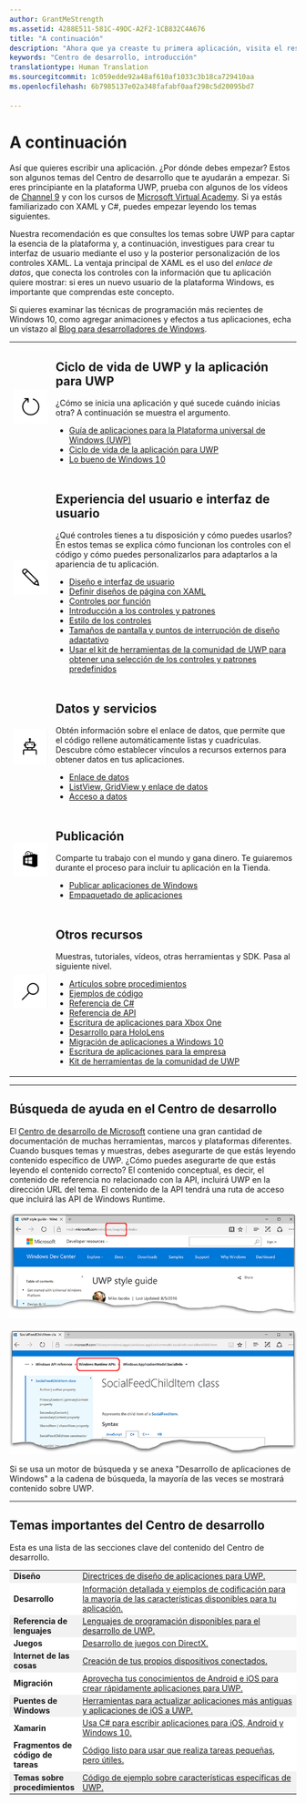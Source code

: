 ```yaml
---
author: GrantMeStrength
ms.assetid: 4288E511-581C-49DC-A2F2-1CB832C4A676
title: "A continuación"
description: "Ahora que ya creaste tu primera aplicación, visita el resto del Centro de desarrollo. Esta es una introducción a las diferentes secciones que contiene."
keywords: "Centro de desarrollo, introducción"
translationtype: Human Translation
ms.sourcegitcommit: 1c059edde92a48af610af1033c3b18ca729410aa
ms.openlocfilehash: 6b7985137e02a348fafabf0aaf298c5d20095bd7

---
```


<link rel="stylesheet" href="https://az835927.vo.msecnd.net/sites/uwp/Resources/css/custom.css">

# A continuación

Así que quieres escribir una aplicación. ¿Por dónde debes empezar? Estos son algunos temas del Centro de desarrollo que te ayudarán a empezar. Si eres principiante en la plataforma UWP, prueba con algunos de los vídeos de <a href="https://channel9.msdn.com/">Channel 9</a> y con los cursos de <a href="https://www.microsoftvirtualacademy.com">Microsoft Virtual Academy</a>. Si ya estás familiarizado con XAML y C#, puedes empezar leyendo los temas siguientes.

Nuestra recomendación es que consultes los temas sobre UWP para captar la esencia de la plataforma y, a continuación, investigues para crear tu interfaz de usuario mediante el uso y la posterior personalización de los controles XAML. La ventaja principal de XAML es el uso del *enlace de datos*, que conecta los controles con la información que tu aplicación quiere mostrar: si eres un nuevo usuario de la plataforma Windows, es importante que comprendas este concepto.

Si quieres examinar las técnicas de programación más recientes de Windows 10, como agregar animaciones y efectos a tus aplicaciones, echa un vistazo al [Blog para desarrolladores de Windows](https://blogs.windows.com/buildingapps).

<table class="wdg-noborder">
<tr>
 <td width=60><img src="images/icon3.png" width=64></td>
    <td><h2>Ciclo de vida de UWP y la aplicación para UWP</h2><p>¿Cómo se inicia una aplicación y qué sucede cuándo inicias otra? A continuación se muestra el argumento.</p> <ul>
    <li><a href="https://msdn.microsoft.com/windows/uwp/get-started/universal-application-platform-guide">Guía de aplicaciones para la Plataforma universal de Windows (UWP)</a></li>
    <li><a href="https://msdn.microsoft.com/windows/uwp/launch-resume/app-lifecycle">Ciclo de vida de la aplicación para UWP</a></li>
    <li><a href="https://developer.microsoft.com/windows/windows-10-for-developers">Lo bueno de Windows 10</a></ul></td>  
</tr>
 
 
<tr>
 <td width=60><img src="images/icon7.png" width=64></td>
    <td><h2>Experiencia del usuario e interfaz de usuario</h2><p>¿Qué controles tienes a tu disposición y cómo puedes usarlos? En estos temas se explica cómo funcionan los controles con el código y cómo puedes personalizarlos para adaptarlos a la apariencia de tu aplicación.</p> <ul>
    <li><a href="https://developer.microsoft.com/windows/design">Diseño e interfaz de usuario</a></li>
    <li><a href="https://msdn.microsoft.com/windows/uwp/layout/layouts-with-xaml">Definir diseños de página con XAML</a></li>
    <li><a href="https://msdn.microsoft.com/windows/uwp/controls-and-patterns/controls-by-function">Controles por función</a></li>
      <li><a href="https://msdn.microsoft.com/windows/uwp/controls-and-patterns/controls-and-events-intro">Introducción a los controles y patrones</a></li>
     <li><a href="https://msdn.microsoft.com/windows/uwp/controls-and-patterns/styling-controls">Estilo de los controles</a></li>
      <li><a href="https://msdn.microsoft.com/windows/uwp/layout/screen-sizes-and-breakpoints-for-responsive-design">Tamaños de pantalla y puntos de interrupción de diseño adaptativo</a></li>
      <li><a href="https://developer.microsoft.com/windows/projects/campaigns/welcome-toolbox">Usar el kit de herramientas de la comunidad de UWP para obtener una selección de los controles y patrones predefinidos</a></li>
    </ul></td>  
</tr>
 
 
<tr>
 <td width=60><img src="images/icon6.png" width=64></td>
    <td><h2>Datos y servicios</h2><p>Obtén información sobre el enlace de datos, que permite que el código rellene automáticamente listas y cuadrículas. Descubre cómo establecer vínculos a recursos externos para obtener datos en tus aplicaciones.</p> <ul>
    <li><a href="https://msdn.microsoft.com/windows/uwp/data-binding/index">Enlace de datos</a></li>
    <li><a href="https://msdn.microsoft.com/windows/uwp/controls-and-patterns/listview-and-gridview">ListView, GridView y enlace de datos</a></li>
     <li><a href="https://msdn.microsoft.com/windows/uwp/data-access/index">Acceso a datos</a></li>
    </ul></td>  
</tr>
 

<tr>
 <td width=60><img src="images/icon4.png" width=64></td>
    <td><h2>Publicación</h2><p>Comparte tu trabajo con el mundo y gana dinero. Te guiaremos durante el proceso para incluir tu aplicación en la Tienda.</p> <ul>
    <li><a href="https://msdn.microsoft.com/windows/uwp/publish/index">Publicar aplicaciones de Windows</a></li>
    <li><a href="https://msdn.microsoft.com/windows/uwp/packaging/index">Empaquetado de aplicaciones</a></li>
    </ul></td>  
</tr>
 
<tr>
 <td width=60><img src="images/icon2.png" width=64></td>
    <td><h2>Otros recursos</h2><p>Muestras, tutoriales, vídeos, otras herramientas y SDK. Pasa al siguiente nivel.</p>
    <ul>
    <li><a href="https://developer.microsoft.com/windows/develop">Artículos sobre procedimientos</a></li>
    <li><a href="https://developer.microsoft.com/windows/samples">Ejemplos de código</a></li>
    <li><a href="https://msdn.microsoft.com/library/618ayhy6(VS.110).aspx">Referencia de C#</a></li>
    <li><a href="https://msdn.microsoft.com/library/windows/apps/bg124285.aspx">Referencia de API</a></li>
     <li><a href="https://msdn.microsoft.com/windows/uwp/xbox-apps/index">Escritura de aplicaciones para Xbox One</a></li>
     <li><a href="https://www.microsoft.com/microsoft-hololens/developers">Desarrollo para HoloLens</a></li>
     <li><a href="https://msdn.microsoft.com/windows/uwp/porting/index">Migración de aplicaciones a Windows 10</a></li>
      <li><a href="https://msdn.microsoft.com/windows/uwp/enterprise/index">Escritura de aplicaciones para la empresa</a></li>
      <li><a href="https://blogs.windows.com/buildingapps/2016/08/17/introducing-the-uwp-community-toolkit/#D1IfVxCZMQGZqlc7.97">Kit de herramientas de la comunidad de UWP</a></li>
    </ul>
    </td>  
</tr>
 


</table>

<hr>

## Búsqueda de ayuda en el Centro de desarrollo

El [Centro de desarrollo de Microsoft](http://devcenter.microsoft.com) contiene una gran cantidad de documentación de muchas herramientas, marcos y plataformas diferentes. Cuando busques temas y muestras, debes asegurarte de que estás leyendo contenido específico de UWP. ¿Cómo puedes asegurarte de que estás leyendo el contenido correcto?
El contenido conceptual, es decir, el contenido de referencia no relacionado con la API, incluirá UWP en la dirección URL del tema. El contenido de la API tendrá una ruta de acceso que incluirá las API de Windows Runtime. 

![Ejemplo de tema conceptual de UWP](images/devcenter-topic2.png)

![Un tema de referencia UWP de ejemplo](images/devcenter-topic1.png)

Si se usa un motor de búsqueda y se anexa "Desarrollo de aplicaciones de Windows" a la cadena de búsqueda, la mayoría de las veces se mostrará contenido sobre UWP.


<hr>


## Temas importantes del Centro de desarrollo

Esta es una lista de las secciones clave del contenido del Centro de desarrollo. 


<table style="width:100%">
<colgroup>
<col width="20%" />
<col width="80%" />
</colgroup>


<tbody>

<tr class="even" style="background-color: #f2f2f2">
<td align="left"><strong>Diseño</strong></td>
<td align="left"><a href="http://go.microsoft.com/fwlink/p/?LinkId=533896">Directrices de diseño de aplicaciones para UWP.</a></td>
</tr>


<tr class="odd" style="background-color: #ffffff">
<td align="left"><strong>Desarrollo</strong></td>
<td align="left"><a href="http://go.microsoft.com/fwlink/p/?LinkId=529575">Información detallada y ejemplos de codificación para la mayoría de las características disponibles para tu aplicación.</a></td>
</tr>
<tr class="even" style="background-color: #f2f2f2">
<td align="left"><strong>Referencia de lenguajes</strong></td>
<td align="left"><a href="https://msdn.microsoft.com/library/windows/apps/bg124285.aspx">Lenguajes de programación disponibles para el desarrollo de UWP.</a></td>
</tr>
<tr class="odd" style="background-color: #ffffff">
<td align="left"><strong>Juegos</strong></td>
<td align="left"><a href="http://go.microsoft.com/fwlink/p/?LinkId=534184">Desarrollo de juegos con DirectX.</a></td>
</tr>
<tr class="even" style="background-color: #f2f2f2">
<td align="left"><strong>Internet de las cosas</strong></td>
<td align="left"><a href="http://go.microsoft.com/fwlink/p/?LinkId=534186">Creación de tus propios dispositivos conectados.</a></td>
</tr>
<tr class="odd" style="background-color: #ffffff">
<td align="left"><strong>Migración</strong></td>
<td align="left"><a href="https://msdn.microsoft.com/library/windows/apps/Mt238321">Aprovecha tus conocimientos de Android e iOS para crear rápidamente aplicaciones para UWP.</a></td>
</tr>
<tr class="odd" style="background-color: #f2f2f2">
<td align="left"><strong>Puentes de Windows</strong></td>
<td align="left"><a href="https://developer.microsoft.com/windows/bridges">Herramientas para actualizar aplicaciones más antiguas y aplicaciones de iOS a UWP.</a></td>
</tr>
<tr class="odd" style="background-color: #ffffff">
<td align="left"><strong>Xamarin</strong></td>
<td align="left"><a href="https://www.xamarin.com">Usa C# para escribir aplicaciones para iOS, Android y Windows 10.</a></td>
</tr>
<tr class="odd" style="background-color: #ffffff">
<td align="left"><strong>Fragmentos de código de tareas</strong></td>
<td align="left"><a href="https://github.com/Microsoft/Windows-task-snippets">Código listo para usar que realiza tareas pequeñas, pero útiles.</a></td>
</tr>
<tr class="odd" style="background-color: #f2f2f2">
<td align="left"><strong>Temas sobre procedimientos</strong></td>
<td align="left"><a href="https://developer.microsoft.com/windows/develop">Código de ejemplo sobre características específicas de UWP.</a></td>
</tr>
</table>





<!--HONumber=Nov16_HO1-->


